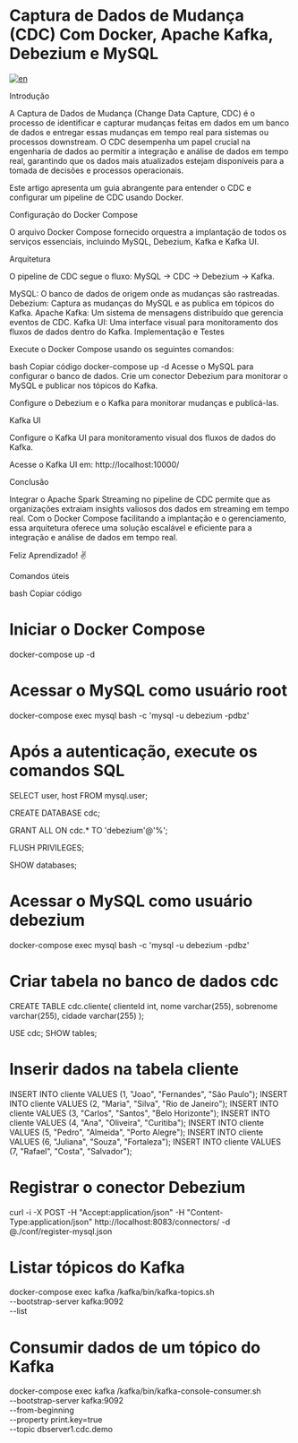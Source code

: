# Captura de Dados de Mudança (CDC) Com Docker, Apache Kafka, Debezium e MySQL
[![en](https://img.shields.io/badge/lang-en-red.svg)](https://github.com/LeonardoBasilio/ambienteCDC/blob/main/README.md)

Introdução

A Captura de Dados de Mudança (Change Data Capture, CDC) é o processo de identificar e capturar mudanças feitas em dados em um banco de dados e entregar essas mudanças em tempo real para sistemas ou processos downstream. O CDC desempenha um papel crucial na engenharia de dados ao permitir a integração e análise de dados em tempo real, garantindo que os dados mais atualizados estejam disponíveis para a tomada de decisões e processos operacionais.

Este artigo apresenta um guia abrangente para entender o CDC e configurar um pipeline de CDC usando Docker.

Configuração do Docker Compose

O arquivo Docker Compose fornecido orquestra a implantação de todos os serviços essenciais, incluindo MySQL, Debezium, Kafka e Kafka UI.

Arquitetura

O pipeline de CDC segue o fluxo: MySQL -> CDC -> Debezium -> Kafka.

MySQL: O banco de dados de origem onde as mudanças são rastreadas.
Debezium: Captura as mudanças do MySQL e as publica em tópicos do Kafka.
Apache Kafka: Um sistema de mensagens distribuído que gerencia eventos de CDC.
Kafka UI: Uma interface visual para monitoramento dos fluxos de dados dentro do Kafka.
Implementação e Testes

Execute o Docker Compose usando os seguintes comandos:

bash
Copiar código
docker-compose up -d
Acesse o MySQL para configurar o banco de dados. Crie um conector Debezium para monitorar o MySQL e publicar nos tópicos do Kafka.

Configure o Debezium e o Kafka para monitorar mudanças e publicá-las.

Kafka UI

Configure o Kafka UI para monitoramento visual dos fluxos de dados do Kafka.

Acesse o Kafka UI em: http://localhost:10000/

Conclusão

Integrar o Apache Spark Streaming no pipeline de CDC permite que as organizações extraiam insights valiosos dos dados em streaming em tempo real. Com o Docker Compose facilitando a implantação e o gerenciamento, essa arquitetura oferece uma solução escalável e eficiente para a integração e análise de dados em tempo real.

Feliz Aprendizado! ✌️

Comandos úteis

bash
Copiar código
# Iniciar o Docker Compose
docker-compose up -d

# Acessar o MySQL como usuário root
docker-compose exec mysql bash -c 'mysql -u debezium -pdbz'

# Após a autenticação, execute os comandos SQL
SELECT user, host FROM mysql.user;

CREATE DATABASE cdc;

GRANT ALL ON cdc.* TO 'debezium'@'%';

FLUSH PRIVILEGES;

SHOW databases;

# Acessar o MySQL como usuário debezium
docker-compose exec mysql bash -c 'mysql -u debezium -pdbz'

# Criar tabela no banco de dados cdc
CREATE TABLE cdc.cliente(
    clienteId int,
    nome varchar(255),
    sobrenome varchar(255),
    cidade varchar(255)
);

USE cdc;
SHOW tables;

# Inserir dados na tabela cliente
INSERT INTO cliente VALUES (1, "Joao", "Fernandes", "São Paulo");
INSERT INTO cliente VALUES (2, "Maria", "Silva", "Rio de Janeiro");
INSERT INTO cliente VALUES (3, "Carlos", "Santos", "Belo Horizonte");
INSERT INTO cliente VALUES (4, "Ana", "Oliveira", "Curitiba");
INSERT INTO cliente VALUES (5, "Pedro", "Almeida", "Porto Alegre");
INSERT INTO cliente VALUES (6, "Juliana", "Souza", "Fortaleza");
INSERT INTO cliente VALUES (7, "Rafael", "Costa", "Salvador");

# Registrar o conector Debezium
curl -i -X POST -H "Accept:application/json" -H "Content-Type:application/json" http://localhost:8083/connectors/ -d @./conf/register-mysql.json

# Listar tópicos do Kafka
docker-compose exec kafka /kafka/bin/kafka-topics.sh \
--bootstrap-server kafka:9092 \
--list

# Consumir dados de um tópico do Kafka
docker-compose exec kafka /kafka/bin/kafka-console-consumer.sh \
    --bootstrap-server kafka:9092 \
    --from-beginning \
    --property print.key=true \
    --topic dbserver1.cdc.demo
